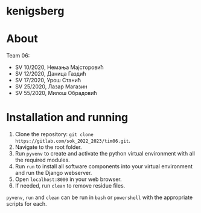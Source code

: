 # kenigsberg

# About

Team 06:
- SV 10/2020, Немања Мајсторовић
- SV 12/2020, Даница Газдић
- SV 17/2020, Урош Станић
- SV 25/2020, Лазар Магазин
- SV 55/2020, Милош Обрадовић

# Installation and running

1) Clone the repository: `git clone https://gitlab.com/sok_2022_2023/tim06.git`.
2) Navigate to the root folder. 
3) Run `pyvenv` to create and activate the python virtual environment with all the required modules.
4) Run `run` to install all software components into your virtual environment and run the Django webserver.
5) Open `localhost:8000` in your web browser.
6) If needed, run `clean` to remove residue files.

`pyvenv`, `run` and `clean` can be run in `bash` or `powershell` with the appropriate scripts for each.
